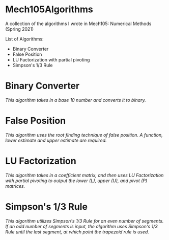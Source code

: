 # Mech105Algorithms
A collection of the algorithms I wrote in Mech105: Numerical Methods (Spring 2021)

List of Algorithms: 
* Binary Converter
* False Position
* LU Factorization with partial pivoting
* Simpson's 1/3 Rule


# Binary Converter
*This algorithm takes in a base 10 number and converts it to binary.*

# False Position
*This algorithm uses the root finding technique of false position. A function, lower estimate and upper estimate are required.*

# LU Factorization
*This algorithm takes in a coefficient matrix, and then uses LU Factorization with partial pivoting to output the lower (L), upper (U), and pivot (P) matrices.* 

# Simpson's 1/3 Rule
*This algorithm utilizes Simpson's 1/3 Rule for an even number of segments. If an odd number of segments is input, the algorithm uses Simpson's 1/3 Rule until the last segment, at which point the trapezoid rule is used.* 


